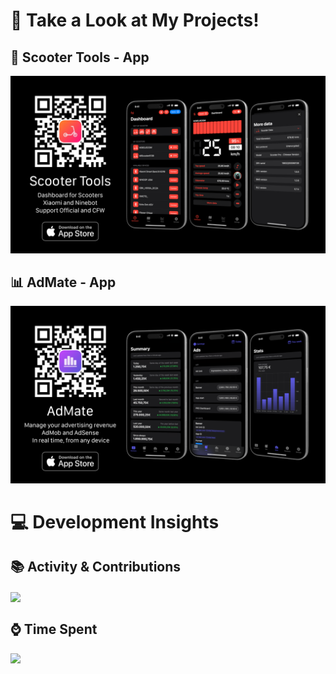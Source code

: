 # 🚀 Take a Look at My Projects!

## 🛴 Scooter Tools - App
<p align="center">
  <a href="https://scootertools.app">
    <img src="/assets/banner-scooter-tools.png" alt="Banner - Scooter Tools App">
  </a>
</p>

## 📊 AdMate - App
<p align="center">
  <a href="https://admate.dev">
    <img src="/assets/banner-admate.png" alt="Banner - AdMate App">
  </a>
</p>

# 💻 Development Insights

## 📚 Activity & Contributions  
<p>
  <a href="https://github.com/juanillo62gm">
    <img align="center" src="https://ghstats.juanillo62gm.com/api?username=juanillo62gm&theme=github_dark&card_width=450&rank_icon=github&include_all_commits=true&custom_title=GitHub&show=reviews,prs_merged,prs_merged_percentage" />
  </a>
</p>

## ⌚️ Time Spent
<p>
  <a href="https://github.com/juanillo62gm">
  <img align="left" src="https://ghstats.juanillo62gm.com/api/wakatime?username=juanillo62gm&layout=compact&theme=github_dark&custom_title=VSCode | XCode | Android Studio&hide=other,c,groovy,ini,tsconfig,mdx,text,cocoapods,lua,font,css,toml,objective-c" />
  </a>
</p>
